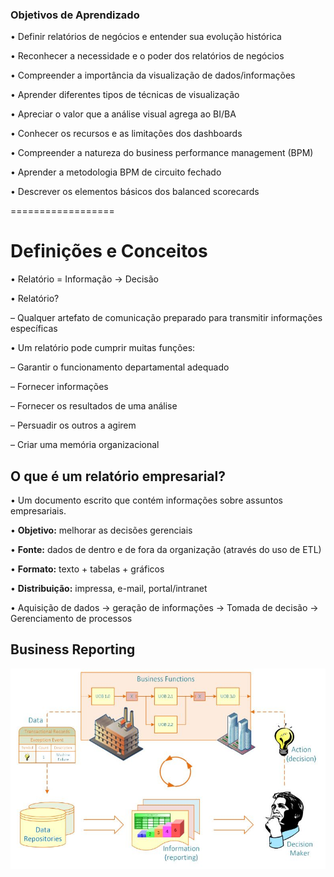 ### Objetivos de Aprendizado

• Definir relatórios de negócios e entender sua evolução histórica

• Reconhecer a necessidade e o poder dos relatórios de negócios

• Compreender a importância da visualização de dados/informações

• Aprender diferentes tipos de técnicas de visualização

• Apreciar o valor que a análise visual agrega ao BI/BA

• Conhecer os recursos e as limitações dos dashboards

• Compreender a natureza do business performance management (BPM)

• Aprender a metodologia BPM de circuito fechado

• Descrever os elementos básicos dos balanced scorecards

==================

# Definições e Conceitos

• Relatório = Informação -> Decisão

• Relatório? 

  – Qualquer artefato de comunicação preparado para transmitir informações específicas
  
• Um relatório pode cumprir muitas funções:

– Garantir o funcionamento departamental adequado 

– Fornecer informações 

– Fornecer os resultados de uma análise 

– Persuadir os outros a agirem

– Criar uma memória organizacional

## O que é um relatório empresarial?

• Um documento escrito que contém informações sobre assuntos empresariais. 

• **Objetivo:** melhorar as decisões gerenciais

• **Fonte:** dados de dentro e de fora da organização (através do uso de ETL) 

• **Formato:** texto + tabelas + gráficos

• **Distribuição:** impressa, e-mail, portal/intranet 

• Aquisição de dados -> geração de informações -> Tomada de decisão -> Gerenciamento de processos

## Business Reporting

<img src="../.assets/BusinessReport.JPG">

